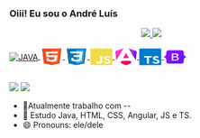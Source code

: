 ### Oiii! Eu sou o André Luís  

<div align="center">
  <a href="https://github.com/andreluis98">
  <img height="180em" src="https://github-readme-stats.vercel.app/api?username=andreluis98&show_icons=true&theme=dark&include_all_commits=true&count_private=true"/>
 
  <img height="180em" src="https://github-readme-stats.vercel.app/api/top-langs/?username=andreluis98&layout=compact&langs_count=7&theme=dark"/>
</div>

  
  
<div style="display: inline_block"><br>
  <img align="center" alt="JAVA" height="70" width="40" src="https://cdn.jsdelivr.net/gh/devicons/devicon/icons/java/java-original-wordmark.svg">
  <img align="center" alt="HTML" height="30" width="40" src="https://raw.githubusercontent.com/devicons/devicon/master/icons/html5/html5-original.svg">
  <img align="center" alt="CSS" height="30" width="40" src="https://raw.githubusercontent.com/devicons/devicon/master/icons/css3/css3-original.svg">
  <img align="center" alt="JavaScript" height="30" width="40" src="https://raw.githubusercontent.com/devicons/devicon/master/icons/javascript/javascript-plain.svg">
  <img align="center" alt="Angular" height="30" width="40" src="https://raw.githubusercontent.com/devicons/devicon/master/icons/angular/angular-original.svg">
  <img align="center" alt="Angular" height="30" width="40" src="https://raw.githubusercontent.com/devicons/devicon/master/icons/typescript/typescript-original.svg">
  <img align="center" alt="Angular" height="30" width="40" src="https://raw.githubusercontent.com/devicons/devicon/master/icons/bootstrap/bootstrap-original.svg">
</div>
  
##
  
<div>
  <a href="https://www.linkedin.com/in/andré-luis-17401a132" target="_blank"><img src="https://img.shields.io/badge/-LinkedIn-%230077B5?style=for-the-badge&logo=linkedin&logoColor=white" target="_blank"></a> 
 <a href = "mailto:andreluis0017@gmail.com"><img src="https://img.shields.io/badge/-Gmail-%23333?style=for-the-badge&logo=gmail&logoColor=white" target="_blank"></a>
  
 
</div>
  
- 🔭Atualmente trabalho com --
- 🌱 Estudo Java, HTML, CSS, Angular, JS e TS.
- 😄 Pronouns: ele/dele

